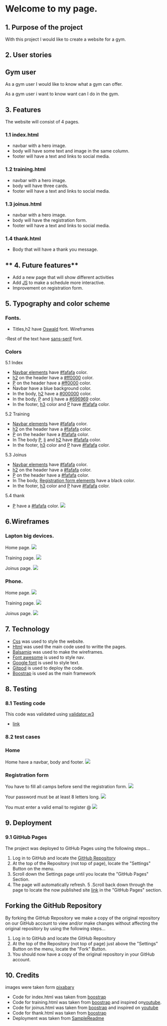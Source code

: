 
 #  **Welcome to my page.**


 ## **1. Purpose of the project**
With this project I would like to create a website for a gym.

## **2. User stories**
## Gym user
As a gym user I would like to know what a gym can offer.


As a gym user i want to know want can I do in the gym.



## **3. Features**

The website will consist of 4 pages.
### 1.1 index.html
 - navbar with a hero image.
 - body will have some text and image in the same column.
 - footer will have a text and links to social media.
 
 ### 1.2 training.html

  - navbar with a hero image.
 - body will have three cards.
 - footer will have a text and links to social media.

 ### 1.3 joinus.html

  - navbar with a hero image.
 - body will have the registration form.
 - footer will have a text and links to social media.

 ### 1.4 thank.html

 - Body that will have a thank you message.

## ** 4. Future features**

- Add a new page that will show different activities
- Add [JS](https://es.wikipedia.org/wiki/JavaScript) to make a schedule more interactive.
- Improvement on registration form. 

## **5. Typography and color scheme**

### Fonts.

- Titles,h2 have [Oswald](https://fonts.google.com/specimen/Oswald) font.
Wireframes

-Rest of the text have [sans-serif](https://fonts.google.com/?category=Sans+Serif) font.

### Colors
5.1 Index

- [Navbar elements](https://www.w3docs.com/learn-html/html-nav-tag.html) have [#fafafa](https://www.color-hex.com/color/fafafa) color.
- [h2](https://www.w3schools.com/tags/tag_hn.asp) on the  header have a [#ff0000](https://www.color-hex.com/color/ff0000) color.
- [P](https://www.w3docs.com/learn-html/html-p-tag.html) on the  header have a [#ff0000](https://www.color-hex.com/color/ff0000) color.
- Navbar have a blue background color.
- In the body, [h2](https://www.w3schools.com/tags/tag_hn.asp) have a  [#000000](https://www.color-hex.com/color/000000) color.
- In the body, [P](https://www.w3docs.com/learn-html/html-p-tag.html) and [li](https://www.w3schools.com/tags/tag_li.asp) have a [#696969](https://www.color-hex.com/color/696969) color.
- In the footer, [h3](https://icolorpalette.com/color/fff) color and [P](https://www.w3docs.com/learn-html/html-p-tag.html) have [#fafafa](https://www.color-hex.com/color/fafafa) color.

5.2 Training 

- [Navbar elements](https://www.w3docs.com/learn-html/html-nav-tag.html) have [#fafafa](https://www.color-hex.com/color/fafafa) color.
- [h2](https://www.w3schools.com/tags/tag_hn.asp) on the  header have a [#fafafa](https://www.color-hex.com/color/fafafa) color.
- [P](https://www.w3docs.com/learn-html/html-p-tag.html) on the  header have a [#fafafa](https://www.color-hex.com/color/fafafa) color.
- In The body [P](https://www.w3docs.com/learn-html/html-p-tag.html), [li](https://www.w3schools.com/tags/tag_li.asp) and [h2](https://www.w3schools.com/tags/tag_hn.asp) have [#fafafa](https://www.color-hex.com/color/fafafa) color.
- In the footer, [h3](https://icolorpalette.com/color/fff) color and [P](https://www.w3docs.com/learn-html/html-p-tag.html) have [#fafafa](https://www.color-hex.com/color/fafafa) color.

5.3 Joinus

- [Navbar elements](https://www.w3docs.com/learn-html/html-nav-tag.html) have [#fafafa](https://www.color-hex.com/color/fafafa) color.
- [h2](https://www.w3schools.com/tags/tag_hn.asp) on the  header have a [#fafafa](https://www.color-hex.com/color/fafafa) color.
- [P](https://www.w3docs.com/learn-html/html-p-tag.html) on the  header have a [#fafafa](https://www.color-hex.com/color/fafafa) color.
- In The body, [Registration form elements](https://www.w3schools.com/howto/howto_css_register_form.asp) have a black color.
- In the footer, [h3](https://icolorpalette.com/color/fff) color and [P](https://www.w3docs.com/learn-html/html-p-tag.html) have [#fafafa](https://www.color-hex.com/color/fafafa) color.

5.4 thank
- [P](https://www.w3docs.com/learn-html/html-p-tag.html) have a [#fafafa](https://www.color-hex.com/color/fafafa) color.
![](images/wireframes/home.png)

## **6.Wireframes**
### Lapton big devices.

 Home page.
![](photos/wireframes/Home.png)
 
 Training page.
![](photos/wireframes/training.png)

Joinus page.
![](photos/wireframes/joinus.png)

### Phone.

 Home page.
![](photos/wireframes/home-phone.png)
 
 Training page.
![](photos/wireframes/training-phone.png)

Joinus page.
![](photos/wireframes/joinus-phone.png)

## **7. Technology**

- [Css](https://www.w3.org/Style/CSS/Overview.en.html) was used to style the website.
- [Html](https://en.wikipedia.org/wiki/HTML) was used the main code used to writte the pages.
- [Balsamiq](https://balsamiq.com/) was used to make the wireframes.
- [Font awesome](https://fontawesome.com/v4.7.0/icon/bars) is used to style nav.
- [Google font](https://fonts.google.com/)  is used to style text.
- [Gitpod](https://www.gitpod.io/) is used to deploy the code.
- [Boostrap](https://getbootstrap.com/docs/4.5/getting-started/introduction/) is used as the main framework

## **8. Testing**
 ### 8.1 Testing code
 This code was validated using [validator.w3](https://validator.w3.org/)
 - [link](https://validator.w3.org/nu/?doc=https%3A%2F%2Fwaltercarreno.github.io%2Fcss-html%2F) 
 ### 8.2 test cases
 ### Home
  Home have a navbar, body and footer.
 ![](photos/screenshoots/home.png)
  
 ### Registration form
You have to fill all camps before send the registration form.
![](photos/screenshoots/registrationform.jpg)

Your password must be at least 8 letters long.
![](photos/screenshoots/password.jpg)

You must enter a valid email to register @
![](photos/screenshoots/@email.jpg)

## **9. Deployment**
### 9.1 GitHub Pages
The project was deployed to GitHub Pages using the following steps...

1. Log in to GitHub and locate the [GitHub Repository](https://github.com/)
2. At the top of the Repository (not top of page), locate the "Settings" Button on the menu.
3. Scroll down the Settings page until you locate the "GitHub Pages" Section.
4. The page will automatically refresh.
5 .Scroll back down through the page to locate the now published site [link](https://github.com/) in the "GitHub Pages" section.

## Forking the GitHub Repository
By forking the GitHub Repository we make a copy of the original repository on our GitHub account to view and/or make changes without affecting the original repository by using the following steps...

1. Log in to GitHub and locate the GitHub Repository
2. At the top of the Repository (not top of page) just above the "Settings" Button on the menu, locate the "Fork" Button.
3. You should now have a copy of the original repository in your GitHub account.

## 10. Credits
 
 images were taken form [pixabary](https://pixabay.com/es/)

- Code for index.html was taken from [boostrap](https://getbootstrap.com/docs/4.2/getting-started/introduction/)
- Code for training.html was taken from  [boostrap](https://getbootstrap.com/docs/4.2/getting-started/introduction/) and inspired on[youtube](https://www.youtube.com/watch?v=yzRgUUFSGOs&t=182s).
- Code for joinus.html was taken from [boostrap](https://getbootstrap.com/docs/4.2/getting-started/introduction/) and inspired on [youtube](https://www.youtube.com/watch?v=qVGMtFvk1so)
- Code for thank.html was taken from [boostrap](https://getbootstrap.com/docs/4.2/getting-started/introduction/)
- Deployment was taken from [SampleReadme](https://github.com/Code-Institute-Solutions/SampleREADME)